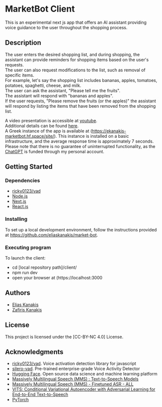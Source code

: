 # MarketBot Client

This is an experimental next js app that offers an AI assistant providing voice guidance to the user throughout the shopping process.

## Description

The user enters the desired shopping list, and during shopping, the assistant can provide reminders for shopping items based on the user's requests.   
The user can also request modifications to the list, such as removal of specific items.  
For example, let's say the shopping list includes bananas, apples, tomatoes, potatoes, spaghetti, cheese, and milk.   
The user can ask the assistant, "Please tell me the fruits".   
The assistant will respond with "bananas and apples".  
If the user requests, "Please remove the fruits (or the apples)" the assistant will respond by listing the items that have been removed from the shopping list.

A video presentation is accessible at [youtube](https://www.youtube.com/watch?v=-pK0CueuXKM).  
Additional details can be found [here](https://www.linkedin.com/pulse/chatbot-offers-voice-guidance-during-shopping-process-kanakis-pmp%3FtrackingId=ZFcidBoXQF6q7GCCFa9C%252Bg%253D%253D/?trackingId=ZFcidBoXQF6q7GCCFa9C%2Bg%3D%3D).  
A Greek instance of the app is available at (https://ekanakis-marketbot.hf.space/site/). This instance is installed on a basic infrastructure, and the average response time is approximately 7 seconds.
Please note that there is no guarantee of uninterrupted functionality, as the [ChatGPT](https://chat.openai.com/) is funded through my personal account.  

## Getting Started

### Dependencies

* [ricky0123/vad](https://github.com/ricky0123/vad)
* [Node.js](https://nodejs.org/)
* [Next.js](https://nextjs.org/)
* [React.js](https://react.dev/)

### Installing

To set up a local development environment, follow the instructions provided at  https://github.com/eliaskanakis/market-bot.  

### Executing program

To launch the client:
* cd [local repository path]/client/
* npm run dev
* open your browser at (https://localhost:3000

## Authors

* [Elias Kanakis](https://www.linkedin.com/in/elias-kanakis/)
* [Zafiris Kanakis](https://www.linkedin.com/in/zafeiris-kanakis-759818271/)

## License

This project is licensed under the [CC-BY-NC 4.0] License. 

## Acknowledgments

* [ricky0123/vad](https://github.com/ricky0123/vad). Voice activation detection library for javascript
* [silero-vad](https://github.com/snakers4/silero-vad).  Pre-trained enterprise-grade Voice Activity Detector
* [Hugging Face](https://huggingface.co/). Open source data science and machine learning platform
* [Massively Multilingual Speech (MMS) : Text-to-Speech Models](https://huggingface.co/facebook/mms-tts)
* [Massively Multilingual Speech (MMS) - Finetuned ASR - ALL](https://huggingface.co/facebook/mms-1b-all)
* [VITS: Conditional Variational Autoencoder with Adversarial Learning for End-to-End Text-to-Speech](https://github.com/jaywalnut310/vits)
* [PyTorch](https://pytorch.org/)